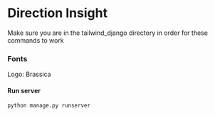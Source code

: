 # Direction Insight

Make sure you are in the tailwind_django directory in order for these commands to work


### Fonts

Logo: Brassica

#### Run server

```bash
python manage.py runserver
```
